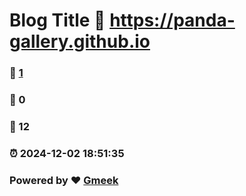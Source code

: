 # Blog Title :link: https://panda-gallery.github.io 
### :page_facing_up: [1](https://panda-gallery.github.io/tag.html) 
### :speech_balloon: 0 
### :hibiscus: 12 
### :alarm_clock: 2024-12-02 18:51:35 
### Powered by :heart: [Gmeek](https://github.com/Meekdai/Gmeek)
